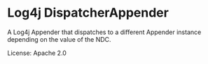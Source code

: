 Log4j DispatcherAppender
========================

A Log4j Appender that dispatches to a different Appender instance depending
on the value of the NDC.

License: Apache 2.0
